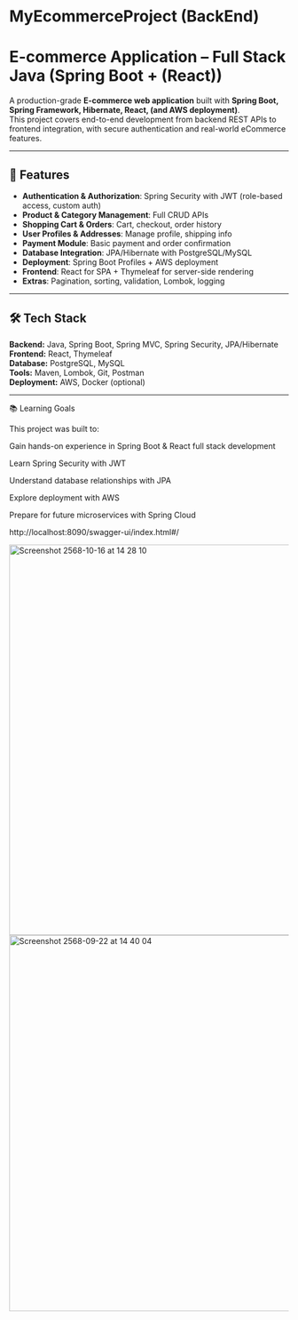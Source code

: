 # MyEcommerceProject (BackEnd)

# E-commerce Application – Full Stack Java (Spring Boot + (React))

A production-grade **E-commerce web application** built with **Spring Boot, Spring Framework, Hibernate, React, (and AWS deployment)**.  
This project covers end-to-end development from backend REST APIs to frontend integration, with secure authentication and real-world eCommerce features.

---

## 🚀 Features
- **Authentication & Authorization**: Spring Security with JWT (role-based access, custom auth)
- **Product & Category Management**: Full CRUD APIs
- **Shopping Cart & Orders**: Cart, checkout, order history
- **User Profiles & Addresses**: Manage profile, shipping info
- **Payment Module**: Basic payment and order confirmation
- **Database Integration**: JPA/Hibernate with PostgreSQL/MySQL
- **Deployment**: Spring Boot Profiles + AWS deployment
- **Frontend**: React for SPA + Thymeleaf for server-side rendering
- **Extras**: Pagination, sorting, validation, Lombok, logging

---

## 🛠️ Tech Stack
**Backend:** Java, Spring Boot, Spring MVC, Spring Security, JPA/Hibernate  
**Frontend:** React, Thymeleaf  
**Database:** PostgreSQL, MySQL  
**Tools:** Maven, Lombok, Git, Postman  
**Deployment:** AWS, Docker (optional)  

---

📚 Learning Goals

This project was built to:

Gain hands-on experience in Spring Boot & React full stack development

Learn Spring Security with JWT

Understand database relationships with JPA

Explore deployment with AWS

Prepare for future microservices with Spring Cloud

http://localhost:8090/swagger-ui/index.html#/

<img width="1441" height="703" alt="Screenshot 2568-10-16 at 14 28 10" src="https://github.com/user-attachments/assets/fb8795f6-c543-4a84-b085-9605b1d28560" />


<img width="535" height="677" alt="Screenshot 2568-09-22 at 14 40 04" src="https://github.com/user-attachments/assets/eb6b5265-4240-42e9-83c7-f2f9914f29c4" />





